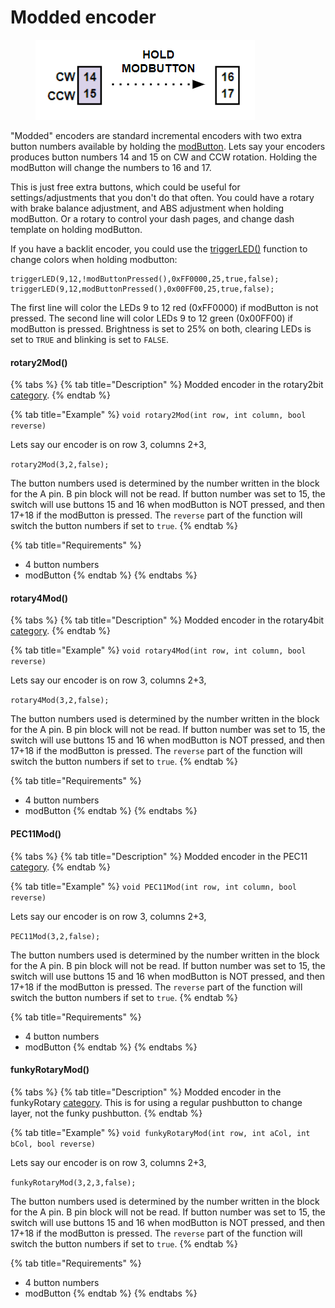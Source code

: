 # Modded encoder

<figure><img src="../../.gitbook/assets/image (65).png" alt=""><figcaption></figcaption></figure>

"Modded" encoders are standard incremental encoders with two extra button numbers available by holding the [modButton](../function-button.md#modbutton). Lets say your encoders produces button numbers 14 and 15 on CW and CCW rotation. Holding the modButton will change the numbers to 16 and 17.&#x20;

This is just free extra buttons, which could be useful for settings/adjustments that you don't do that often. You could have a rotary with brake balance adjustment, and ABS adjustment when holding modButton. Or a rotary to control your dash pages, and change dash template on holding modButton.&#x20;

If you have a backlit encoder, you could use the [triggerLED()](../../3.-coding/peripherals/leds-code-and-connection/firmware-control/led-functions.md#triggerled) function to change colors when holding modbutton:

```
triggerLED(9,12,!modButtonPressed(),0xFF0000,25,true,false);
triggerLED(9,12,modButtonPressed(),0x00FF00,25,true,false);
```

The first line will color the LEDs 9 to 12 red (0xFF0000) if modButton is not pressed. The second line will color LEDs 9 to 12 green (0x00FF00) if modButton is pressed. Brightness is set to 25% on both, clearing LEDs is set to `TRUE` and blinking is set to `FALSE`.&#x20;

#### rotary2Mod()

{% tabs %}
{% tab title="Description" %}
Modded encoder in the rotary2bit [category](../encoders/#rotary2bit).&#x20;
{% endtab %}

{% tab title="Example" %}
`void rotary2Mod(int row, int column, bool reverse)`

Lets say our encoder is on row 3, columns 2+3,

`rotary2Mod(3,2,false);`

The button numbers used is determined by the number written in the block for the A pin. B pin block will not be read. If button number was set to 15, the switch will use buttons 15 and 16 when modButton is NOT pressed, and then 17+18 if the modButton is pressed. The `reverse` part of the function will switch the button numbers if set to `true`.
{% endtab %}

{% tab title="Requirements" %}
* 4  button numbers
* modButton
{% endtab %}
{% endtabs %}

#### rotary4Mod()

{% tabs %}
{% tab title="Description" %}
Modded encoder in the rotary4bit[ category](../encoders/#rotary4bit).&#x20;
{% endtab %}

{% tab title="Example" %}
`void rotary4Mod(int row, int column, bool reverse)`

Lets say our encoder is on row 3, columns 2+3,

`rotary4Mod(3,2,false);`

The button numbers used is determined by the number written in the block for the A pin. B pin block will not be read. If button number was set to 15, the switch will use buttons 15 and 16 when modButton is NOT pressed, and then 17+18 if the modButton is pressed. The `reverse` part of the function will switch the button numbers if set to `true`.
{% endtab %}

{% tab title="Requirements" %}
* 4  button numbers
* modButton
{% endtab %}
{% endtabs %}

#### PEC11Mod()

{% tabs %}
{% tab title="Description" %}
Modded encoder in the PEC11 [category](../encoders/#pec11).&#x20;
{% endtab %}

{% tab title="Example" %}
`void PEC11Mod(int row, int column, bool reverse)`

Lets say our encoder is on row 3, columns 2+3,

`PEC11Mod(3,2,false);`

The button numbers used is determined by the number written in the block for the A pin. B pin block will not be read. If button number was set to 15, the switch will use buttons 15 and 16 when modButton is NOT pressed, and then 17+18 if the modButton is pressed. The `reverse` part of the function will switch the button numbers if set to `true`.
{% endtab %}

{% tab title="Requirements" %}
* 4  button numbers
* modButton
{% endtab %}
{% endtabs %}

#### funkyRotaryMod()

{% tabs %}
{% tab title="Description" %}
Modded encoder in the funkyRotary [category](../encoders/#funkyrotary). This is for using a regular pushbutton to change layer, not the funky pushbutton.
{% endtab %}

{% tab title="Example" %}
`void funkyRotaryMod(int row, int aCol, int bCol, bool reverse)`

Lets say our encoder is on row 3, columns 2+3,

`funkyRotaryMod(3,2,3,false);`

The button numbers used is determined by the number written in the block for the A pin. B pin block will not be read. If button number was set to 15, the switch will use buttons 15 and 16 when modButton is NOT pressed, and then 17+18 if the modButton is pressed. The `reverse` part of the function will switch the button numbers if set to `true`.&#x20;
{% endtab %}

{% tab title="Requirements" %}
* 4  button numbers
* modButton
{% endtab %}
{% endtabs %}
